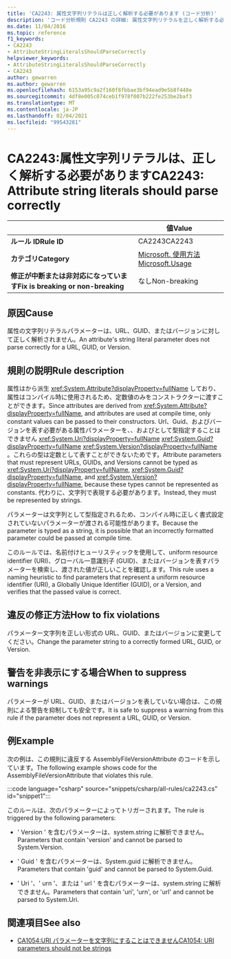 ```yaml
---
title: 'CA2243: 属性文字列リテラルは正しく解析する必要があります (コード分析)'
description: 'コード分析規則 CA2243 の詳細: 属性文字列リテラルを正しく解析する必要があります'
ms.date: 11/04/2016
ms.topic: reference
f1_keywords:
- CA2243
- AttributeStringLiteralsShouldParseCorrectly
helpviewer_keywords:
- AttributeStringLiteralsShouldParseCorrectly
- CA2243
author: gewarren
ms.author: gewarren
ms.openlocfilehash: 6153a95c9a2f160f8fbbae3bf94ead9e5b8f448e
ms.sourcegitcommit: 4df8e005c074ceb1f978f007b222fe253be2baf3
ms.translationtype: MT
ms.contentlocale: ja-JP
ms.lasthandoff: 02/04/2021
ms.locfileid: "99543281"
---
```

# <a name="ca2243-attribute-string-literals-should-parse-correctly"></a><span data-ttu-id="5c674-103">CA2243:属性文字列リテラルは、正しく解析する必要があります</span><span class="sxs-lookup"><span data-stu-id="5c674-103">CA2243: Attribute string literals should parse correctly</span></span>

| | <span data-ttu-id="5c674-104">値</span><span class="sxs-lookup"><span data-stu-id="5c674-104">Value</span></span> |
|-|-|
| <span data-ttu-id="5c674-105">**ルール ID**</span><span class="sxs-lookup"><span data-stu-id="5c674-105">**Rule ID**</span></span> |<span data-ttu-id="5c674-106">CA2243</span><span class="sxs-lookup"><span data-stu-id="5c674-106">CA2243</span></span>|
| <span data-ttu-id="5c674-107">**カテゴリ**</span><span class="sxs-lookup"><span data-stu-id="5c674-107">**Category**</span></span> |[<span data-ttu-id="5c674-108">Microsoft. 使用方法</span><span class="sxs-lookup"><span data-stu-id="5c674-108">Microsoft.Usage</span></span>](usage-warnings.md)|
| <span data-ttu-id="5c674-109">**修正が中断または非対応になっています**</span><span class="sxs-lookup"><span data-stu-id="5c674-109">**Fix is breaking or non-breaking**</span></span> |<span data-ttu-id="5c674-110">なし</span><span class="sxs-lookup"><span data-stu-id="5c674-110">Non-breaking</span></span>|

## <a name="cause"></a><span data-ttu-id="5c674-111">原因</span><span class="sxs-lookup"><span data-stu-id="5c674-111">Cause</span></span>

<span data-ttu-id="5c674-112">属性の文字列リテラルパラメーターは、URL、GUID、またはバージョンに対して正しく解析されません。</span><span class="sxs-lookup"><span data-stu-id="5c674-112">An attribute's string literal parameter does not parse correctly for a URL, GUID, or Version.</span></span>

## <a name="rule-description"></a><span data-ttu-id="5c674-113">規則の説明</span><span class="sxs-lookup"><span data-stu-id="5c674-113">Rule description</span></span>

<span data-ttu-id="5c674-114">属性はから派生 <xref:System.Attribute?displayProperty=fullName> しており、属性はコンパイル時に使用されるため、定数値のみをコンストラクターに渡すことができます。</span><span class="sxs-lookup"><span data-stu-id="5c674-114">Since attributes are derived from <xref:System.Attribute?displayProperty=fullName>, and attributes are used at compile time, only constant values can be passed to their constructors.</span></span> <span data-ttu-id="5c674-115">Url、Guid、およびバージョンを表す必要がある属性パラメーターを、、およびとして型指定することはできません <xref:System.Uri?displayProperty=fullName> <xref:System.Guid?displayProperty=fullName> <xref:System.Version?displayProperty=fullName> 。これらの型は定数として表すことができないためです。</span><span class="sxs-lookup"><span data-stu-id="5c674-115">Attribute parameters that must represent URLs, GUIDs, and Versions cannot be typed as <xref:System.Uri?displayProperty=fullName>, <xref:System.Guid?displayProperty=fullName>, and <xref:System.Version?displayProperty=fullName>, because these types cannot be represented as constants.</span></span> <span data-ttu-id="5c674-116">代わりに、文字列で表現する必要があります。</span><span class="sxs-lookup"><span data-stu-id="5c674-116">Instead, they must be represented by strings.</span></span>

<span data-ttu-id="5c674-117">パラメーターは文字列として型指定されるため、コンパイル時に正しく書式設定されていないパラメーターが渡される可能性があります。</span><span class="sxs-lookup"><span data-stu-id="5c674-117">Because the parameter is typed as a string, it is possible that an incorrectly formatted parameter could be passed at compile time.</span></span>

<span data-ttu-id="5c674-118">このルールでは、名前付けヒューリスティックを使用して、uniform resource identifier (URI)、グローバル一意識別子 (GUID)、またはバージョンを表すパラメーターを検索し、渡された値が正しいことを確認します。</span><span class="sxs-lookup"><span data-stu-id="5c674-118">This rule uses a naming heuristic to find parameters that represent a uniform resource identifier (URI), a Globally Unique Identifier (GUID), or a Version, and verifies that the passed value is correct.</span></span>

## <a name="how-to-fix-violations"></a><span data-ttu-id="5c674-119">違反の修正方法</span><span class="sxs-lookup"><span data-stu-id="5c674-119">How to fix violations</span></span>

<span data-ttu-id="5c674-120">パラメーター文字列を正しい形式の URL、GUID、またはバージョンに変更してください。</span><span class="sxs-lookup"><span data-stu-id="5c674-120">Change the parameter string to a correctly formed URL, GUID, or Version.</span></span>

## <a name="when-to-suppress-warnings"></a><span data-ttu-id="5c674-121">警告を非表示にする場合</span><span class="sxs-lookup"><span data-stu-id="5c674-121">When to suppress warnings</span></span>

<span data-ttu-id="5c674-122">パラメーターが URL、GUID、またはバージョンを表していない場合は、この規則による警告を抑制しても安全です。</span><span class="sxs-lookup"><span data-stu-id="5c674-122">It is safe to suppress a warning from this rule if the parameter does not represent a URL, GUID, or Version.</span></span>

## <a name="example"></a><span data-ttu-id="5c674-123">例</span><span class="sxs-lookup"><span data-stu-id="5c674-123">Example</span></span>

<span data-ttu-id="5c674-124">次の例は、この規則に違反する AssemblyFileVersionAttribute のコードを示しています。</span><span class="sxs-lookup"><span data-stu-id="5c674-124">The following example shows code for the AssemblyFileVersionAttribute that violates this rule.</span></span>

:::code language="csharp" source="snippets/csharp/all-rules/ca2243.cs" id="snippet1":::

<span data-ttu-id="5c674-125">このルールは、次のパラメーターによってトリガーされます。</span><span class="sxs-lookup"><span data-stu-id="5c674-125">The rule is triggered by the following parameters:</span></span>

- <span data-ttu-id="5c674-126">' Version ' を含むパラメーターは、system.string に解析できません。</span><span class="sxs-lookup"><span data-stu-id="5c674-126">Parameters that contain 'version' and cannot be parsed to System.Version.</span></span>

- <span data-ttu-id="5c674-127">' Guid ' を含むパラメーターは、System.guid に解析できません。</span><span class="sxs-lookup"><span data-stu-id="5c674-127">Parameters that contain 'guid' and cannot be parsed to System.Guid.</span></span>

- <span data-ttu-id="5c674-128">' Uri '、' urn '、または ' url ' を含むパラメーターは、system.string に解析できません。</span><span class="sxs-lookup"><span data-stu-id="5c674-128">Parameters that contain 'uri', 'urn', or 'url' and cannot be parsed to System.Uri.</span></span>

## <a name="see-also"></a><span data-ttu-id="5c674-129">関連項目</span><span class="sxs-lookup"><span data-stu-id="5c674-129">See also</span></span>

- [<span data-ttu-id="5c674-130">CA1054:URI パラメーターを文字列にすることはできません</span><span class="sxs-lookup"><span data-stu-id="5c674-130">CA1054: URI parameters should not be strings</span></span>](ca1054.md)

